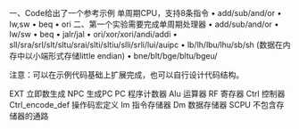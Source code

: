 一、Code给出了一个参考示例
单周期CPU，支持8条指令
•	add/sub/and/or
•	lw,sw
•	beq
•	ori
二、第一个实验需要完成单周期处理器
•	add/sub/and/or
•	lw/sw
•	beq
•	jalr/jal
•	ori/xor/xori/andi/addi
•	sll/sra/srl/slt/sltu/srai/slti/sltiu/slli/srli/lui/auipc
•	lb/lh/lbu/lhu/sb/sh (数据在内存中以小端形式存储little endian)
•	bne/blt/bge/bltu/bgeu/

注意：可以在示例代码基础上扩展完成，也可以自行设计代码结构。

EXT 立即数生成
NPC 生成PC
PC 程序计数器
Alu 运算器
RF 寄存器
Ctrl 控制器
Ctrl_encode_def 操作码宏定义
Im 指令存储器
Dm 数据存储器
SCPU 不包含存储器的通路
